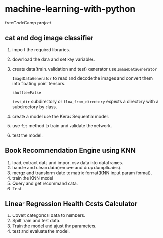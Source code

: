 # machine-learning-with-python
freeCodeCamp project


## cat and dog image classifier
1. import the required libraries.
2. download the data and set key variables.
3. create data(train, validation and test) generator use `ImageDataGenerator`

   `ImageDataGenerator` to read and decode the images and convert them into floating point tensors.

    `shuffle=False`

   `test_dir` subdirectory  or `flow_from_directory` expects a directory with a subdirectory by class.
   
5. create a model use the Keras Sequential model.
6. use `fit` method  to train and validate the network.
7. test the model.

## Book Recommendation Engine using KNN
1. load, extract data and import csv data into dataframes.
2. handle and clean data(remove and drop dumplicates).
3. merge and transform date to matrix format(KNN input param format).
4. train the KNN model
5. Query and get recommand data.
6. Test.

## Linear Regression Health Costs Calculator
1. Covert categorical data to numbers.
2. Spilt train and test data.
3. Train the model and ajust the parameters.
4. test and evaluate the model.
